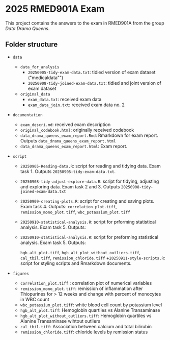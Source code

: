 # 2025 RMED901A Exam
This project contains the answers to the exam in RMED901A from the group _Data Drama Queens_.


## Folder structure
* `data`
    + `data_for_analysis`
      + `20250905-tidy-exam-data.txt`: tidied version of exam dataset ("medicaldata"")
      + `20250908-tidy-joined-exam-data.txt`: tidied and joint version of exam dataset
    + `original_data`   
      + `exam_data.txt`: received exam data
      + `exam_data_join.txt`: received exam data no. 2
      

* `documentation`
    + `exam_descri.md`: received exam description
    + `original_codebook.html`: originally received codebook
    + `data_drama_queens_exam_report.Rmd`: Rmarkdown for exam report. 
       Outputs   `data_drama_queens_exam_report.html`
    + `data_drama_queens_exam_report.html`: Exam report. 
      
* `script`
    + `20250905-Reading-data.R`: script for reading and tidying data. Exam task 1. Outputs `20250905-tidy-exam-data.txt`.
    + `20250908-tidy-adjust-explore-data.R`: script for tidying, adjusting and exploring data. Exam task 2 and 3. Outputs `20250908-tidy-joined-exam-data.txt`
    + `20250909-creating-plots.R`: script for creating and saving plots. Exam task 4. Outputs:
      `correlation_plot.tiff`,
      `remission_mono_plot.tiff`, 
      `wbc_potassium_plot.tiff`
    + `20250910-statistical-analysis.R`:  script for prforming statistical analysis. Exam task 5. Outputs:
    + `20250910-statistical-analysis.R`: script for preforming statistical analysis. Exam task 5. Outputs:

      `hgb_alt_plot.tiff`,
      `hgb_alt_plot_without_outliers.tiff`,
      `cal_tbil.tiff`,
      `remission_chloride.tiff`
    +`20250911-style-scripts.R`: script for styling scripts and Rmarkdown documents.

* `figures`
    + `correlation_plot.tiff` : correlation plot of numerical variables
    + `remission_mono_plot.tiff`: remission of inflammation after Thiopurines for > 12 weeks and change with percent of monocytes in WBC count
    + `wbc_potassium_plot.tiff`: white blood cell count by potassium level
    + `hgb_alt_plot.tiff`: Hemoglobin quartiles vs Alanine Transaminase
    + `hgb_alt_plot_without_outliers.tiff`: Hemoglobin quartiles vs Alanine Transaminase wihtout outliers
    + `cal_tbil.tiff`: Association between calcium and total bilirubin
    + `remission_chloride.tiff`: chloride levels by remission status

